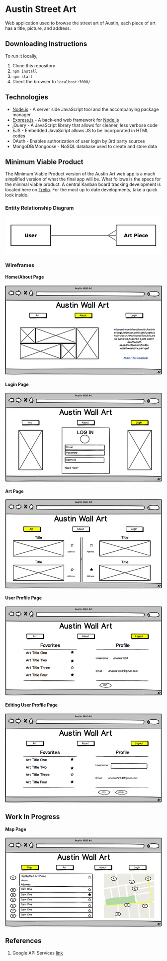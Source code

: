 # Austin Street Art

Web application used to browse the street art of Austin, each piece of art has a title, picture, and address.

## Downloading Instructions

To run it locally,
1. Clone this repository
1. `npm install`
1. `npm start`
1. Direct the browser to `localhost:3000/`

## Technologies
- [Node.js](http://nodejs.org) - A server side JavaScript tool and the accompanying package manager
- [Express.js](https://github.com/expressjs/express) - A back-end web framework for [Node.js](http://nodejs.org)
- jQuery - A JavaScript library that allows for cleaner, less verbose code
- EJS - Embedded JavaScript allows JS to be incorporated in HTML codes
- OAuth - Enables authorization of user login by 3rd party sources
- MongoDB/Mongoose - NoSQL database used to create and store data

## Minimum Viable Product

The Minimum Viable Product version of the Austin Art web app is a much simplified version of what the final app will be. What follows is the specs for the minimal viable product. A central Kanban board tracking development is located here on [Trello](https://trello.com/b/ei25yci7/austin-wall-art). For the most up to date developments, take a quick look inside.


### Entity Relationship Diagram
![Entity Relationship Diagram](public/images/ERD.png)

### Wireframes

#### Home/About Page

![Home/About Page](public/images/about.png)


#### Login Page

![Login Page](public/images/login.png)


#### Art Page

![Art Page](public/images/art.png)


#### User Profile Page

![User Profile Page](public/images/user.png)


#### Editing User Profile Page

![Editing User Profile Page](public/images/user-edit.png)


## Work In Progress

#### Map Page

![Map Page](public/images/map.png)

## References
1. Google API Services [link](https://console.developers.google.com/apis/dashboard?project=austin-art&duration=PT1H)
